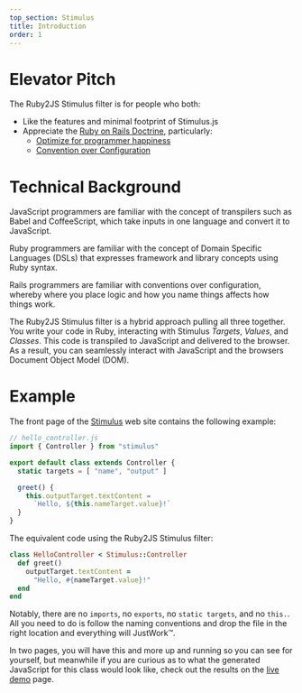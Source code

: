```yaml
---
top_section: Stimulus
title: Introduction
order: 1
---
```


# Elevator Pitch

The Ruby2JS Stimulus filter is for people who both:
  * Like the features and minimal footprint of Stimulus.js
  * Appreciate the [Ruby on Rails Doctrine](https://rubyonrails.org/doctrine/), particularly:
      * [Optimize for programmer happiness](https://rubyonrails.org/doctrine/#optimize-for-programmer-happiness)
      * [Convention over Configuration](https://rubyonrails.org/doctrine/#convention-over-configuration)

# Technical Background

JavaScript programmers are familiar with the concept of transpilers such as
Babel and CoffeeScript, which take inputs in one language and convert it to
JavaScript.

Ruby programmers are familiar with the concept of Domain Specific Languages
(DSLs) that expresses framework and library concepts using Ruby syntax.

Rails programmers are familiar with conventions over configuration, whereby
where you place logic and how you name things affects how things work.

The Ruby2JS Stimulus filter is a hybrid approach pulling all three together.
You write your code in Ruby, interacting with Stimulus *Targets*, *Values*,
and *Classes*.  This code is transpiled to JavaScript and delivered to the
browser.  As a result, you can seamlessly interact with JavaScript and the
browsers Document Object Model (DOM).

# Example

The front page of the [Stimulus](https://stimulus.hotwire.dev/) web site
contains the following example:

```javascript
// hello_controller.js
import { Controller } from "stimulus"

export default class extends Controller {
  static targets = [ "name", "output" ]

  greet() {
    this.outputTarget.textContent =
      `Hello, ${this.nameTarget.value}!`
  }
}
```

The equivalent code using the Ruby2JS Stimulus filter:

```ruby
class HelloController < Stimulus::Controller
  def greet()
    outputTarget.textContent =
      "Hello, #{nameTarget.value}!"
  end
end
```

Notably, there are no `imports`, no `exports`, no `static targets`, and no
`this.`.  All you need to do is follow the naming conventions and drop the
file in the right location and everything will JustWork™.

In two pages, you will have this and more up and running so you can see for
yourself, but meanwhile if you are curious as to what the generated JavaScript
for this class would look like, check out the results on the
[live demo](../../demo/?es2022&filter=stimulus%2Cesm&autoexports=default&ruby=class%20HelloController%20%3C%20Stimulus%3A%3AController%0A%20%20def%20greet%28%29%0A%20%20%20%20outputTarget.textContent%20%3D%0A%20%20%20%20%20%20%22Hello%2C%20%23%7BnameTarget.value%7D%21%22%0A%20%20end%0Aend) page.
